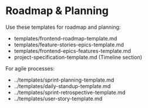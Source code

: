 # Roadmap & Planning
Use these templates for roadmap and planning:
- templates/frontend-roadmap-template.md
- templates/feature-stories-epics-template.md
- templates/frontend-epics-features-template.md
- project-specification-template.md (Timeline section)

For agile processes:
- ../templates/sprint-planning-template.md
- ../templates/daily-standup-template.md
- ../templates/sprint-retrospective-template.md
- ../templates/user-story-template.md
